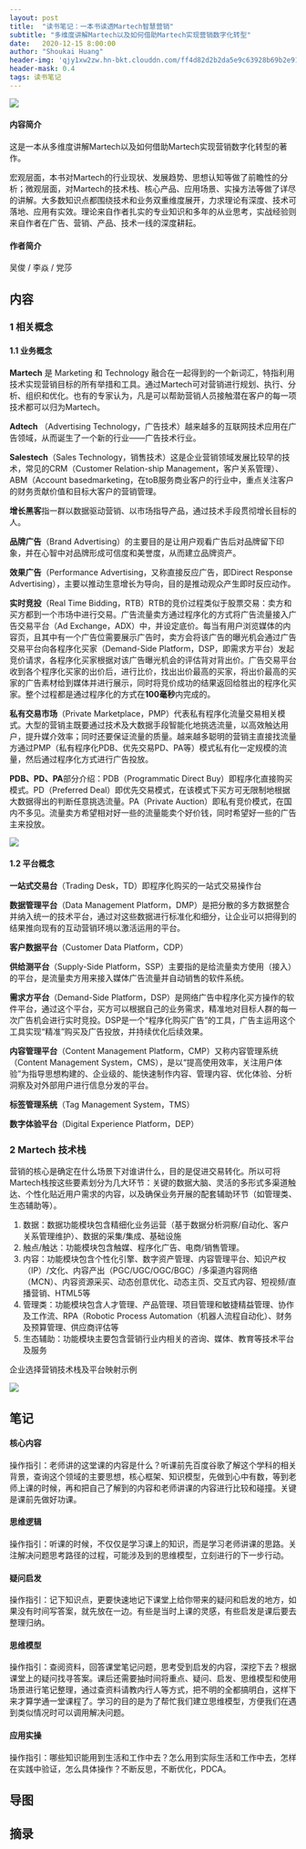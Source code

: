 ```yaml
---
layout: post
title:  "读书笔记：一本书读透Martech智慧营销"
subtitle: "多维度讲解Martech以及如何借助Martech实现营销数字化转型"
date:   2020-12-15 8:00:00
author: "Shoukai Huang"
header-img: 'qjy1xw2zw.hn-bkt.clouddn.com/ff4d82d2b2da5e9c63928b69b2e91f24.jpg'
header-mask: 0.4
tags: 读书笔记
---
```


![](http://qjy1xw2zw.hn-bkt.clouddn.com/200e009cfe2c155306a62475e4ddd7eb.jpg)

#### 内容简介

这是一本从多维度讲解Martech以及如何借助Martech实现营销数字化转型的著作。

宏观层面，本书对Martech的行业现状、发展趋势、思想认知等做了前瞻性的分析；微观层面，对Martech的技术栈、核心产品、应用场景、实操方法等做了详尽的讲解。大多数知识点都围绕技术和业务双重维度展开，力求理论有深度、技术可落地、应用有实效。理论来自作者扎实的专业知识和多年的从业思考，实战经验则来自作者在广告、营销、产品、技术一线的深度耕耘。

#### 作者简介

吴俊 / 李焱 / 党莎

## 内容

### 1 相关概念

#### 1.1 业务概念 

**Martech** 是 Marketing 和 Technology 融合在一起得到的一个新词汇，特指利用技术实现营销目标的所有举措和工具。通过Martech可对营销进行规划、执行、分析、组织和优化。也有的专家认为，凡是可以帮助营销人员接触潜在客户的每一项技术都可以归为Martech。

**Adtech** （Advertising Technology，广告技术）越来越多的互联网技术应用在广告领域，从而诞生了一个新的行业——广告技术行业。

**Salestech**（Sales Technology，销售技术）这是企业营销领域发展比较早的技术，常见的CRM（Customer Relation-ship Management，客户关系管理）、ABM（Account basedmarketing，在toB服务商业客户的行业中，重点关注客户的财务贡献价值和目标大客户的营销管理。

**增长黑客**指一群以数据驱动营销、以市场指导产品，通过技术手段贯彻增长目标的人。

**品牌广告**（Brand Advertising）的主要目的是让用户观看广告后对品牌留下印象，并在心智中对品牌形成可信度和美誉度，从而建立品牌资产。

**效果广告**（Performance Advertising，又称直接反应广告，即Direct Response Advertising），主要以推动生意增长为导向，目的是推动观众产生即时反应动作。

**实时竞投**（Real Time Bidding，RTB）RTB的竞价过程类似于股票交易：卖方和买方都到一个市场中进行交易。广告流量卖方通过程序化的方式将广告流量接入广告交易平台（Ad Exchange，ADX）中，并设定底价。每当有用户浏览媒体的内容页，且其中有一个广告位需要展示广告时，卖方会将该广告的曝光机会通过广告交易平台向各程序化买家（Demand-Side Platform，DSP，即需求方平台）发起竞价请求，各程序化买家根据对该广告曝光机会的评估背对背出价。广告交易平台收到各个程序化买家的出价后，进行比价，找出出价最高的买家，将出价最高的买家的广告素材给到媒体并进行展示，同时将竞价成功的结果返回给胜出的程序化买家。整个过程都是通过程序化的方式在**100毫秒**内完成的。

**私有交易市场**（Private Marketplace，PMP）代表私有程序化流量交易相关模式。大型的营销主既要通过技术及大数据手段智能化地挑选流量，以高效触达用户，提升媒介效率；同时还要保证流量的质量。越来越多聪明的营销主直接找流量方通过PMP（私有程序化PDB、优先交易PD、PA等）模式私有化一定规模的流量，然后通过程序化方式进行广告投放。

**PDB、PD、PA**部分介绍：PDB（Programmatic Direct Buy）即程序化直接购买模式。PD（Preferred Deal）即优先交易模式，在该模式下买方可无限制地根据大数据得出的判断任意挑选流量。PA（Private Auction）即私有竞价模式，在国内不多见。流量卖方希望相对好一些的流量能卖个好价钱，同时希望好一些的广告主来投放。

![](http://qjy1xw2zw.hn-bkt.clouddn.com/5fc6568e22737fbb4a60a0302c0fccf0.jpg)

#### 1.2 平台概念

**一站式交易台**（Trading Desk，TD）即程序化购买的一站式交易操作台

**数据管理平台**（Data Management Platform，DMP）是把分散的多方数据整合并纳入统一的技术平台，通过对这些数据进行标准化和细分，让企业可以把得到的结果推向现有的互动营销环境以激活运用的平台。

**客户数据平台**（Customer Data Platform，CDP）

**供给测平台**（Supply-Side Platform，SSP）主要指的是给流量卖方使用（接入）的平台，是流量卖方用来接入媒体广告流量并自动销售的软件系统。

**需求方平台**（Demand-Side Platform，DSP）是网络广告中程序化买方操作的软件平台，通过这个平台，买方可以根据自己的业务需求，精准地对目标人群的每一次广告机会进行实时竞投。DSP是一个“程序化购买广告”的工具，广告主运用这个工具实现“精准”购买及广告投放，并持续优化后续效果。

**内容管理平台**（Content Management Platform，CMP）又称内容管理系统（Content Management System，CMS），是以“提高使用效率，关注用户体验”为指导思想构建的、企业级的、能快速制作内容、管理内容、优化体验、分析洞察及对外部用户进行信息分发的平台。

**标签管理系统**（Tag Management System，TMS）

**数字体验平台**（Digital Experience Platform，DEP）

### 2 Martech 技术栈

营销的核心是确定在什么场景下对谁讲什么，目的是促进交易转化。所以可将Martech栈按这些要素划分为几大环节：关键的数据大脑、灵活的多形式多渠道触达、个性化贴近用户需求的内容，以及确保业务开展的配套辅助环节（如管理类、生态辅助等）。

1. 数据：数据功能模块包含精细化业务运营（基于数据分析洞察/自动化、客户关系管理维护）、数据的采集/集成、基础设施
2. 触点/触达：功能模块包含触媒、程序化广告、电商/销售管理。
3. 内容：功能模块包含个性化引擎、数字资产管理、内容管理平台、知识产权（IP）/文化、内容产出（PGC/UGC/OGC/BGC）/多渠道内容网络（MCN）、内容资源采买、动态创意优化、动态主页、交互式内容、短视频/直播营销、HTML5等
4. 管理类：功能模块包含人才管理、产品管理、项目管理和敏捷精益管理、协作及工作流、RPA（Robotic Process Automation（机器人流程自动化）、财务及预算管理、供应商评估等
5. 生态辅助：功能模块主要包含营销行业内相关的咨询、媒体、教育等技术平台及服务

企业选择营销技术栈及平台映射示例

![](http://qjy1xw2zw.hn-bkt.clouddn.com/51f6fe7f4a6ece5f56e951f7a589f385.jpg)

## 笔记

#### 核心内容

操作指引：老师讲的这堂课的内容是什么？听课前先百度谷歌了解这个学科的相关背景，查询这个领域的主要思想，核心框架、知识模型，先做到心中有数，等到老师上课的时候，再和把自己了解到的内容和老师讲课的内容进行比较和碰撞。关键是课前先做好功课。

#### 思维逻辑

操作指引：听课的时候，不仅仅是学习课上的知识，而是学习老师讲课的思路。关注解决问题思考路径的过程，可能涉及到的思维模型，立刻进行的下一步行动。

#### 疑问启发

操作指引：记下知识点，更要快速地记下课堂上给你带来的疑问和启发的地方，如果没有时间写答案，就先放在一边。有些是当时上课的灵感，有些启发是课后要去整理归纳。

#### 思维模型

操作指引：查阅资料，回答课堂笔记问题，思考受到启发的内容，深挖下去？根据课堂上的疑问找寻答案。课后还需要抽时间将重点、疑问、启发、思维模型和使用场景进行笔记整理，通过查资料请教内行人等方式，把不明的全都搞明白，这样下来才算学通一堂课程了。学习的目的是为了帮忙我们建立思维模型，方便我们在遇到类似情况时可以调用解决问题。

#### 应用实操

操作指引：哪些知识能用到生活和工作中去？怎么用到实际生活和工作中去，怎样在实践中验证，怎么具体操作？不断反思，不断优化，PDCA。

## 导图

## 摘录
